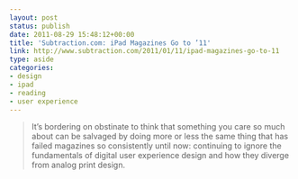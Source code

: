 ```yaml
---
layout: post
status: publish
date: 2011-08-29 15:48:12+00:00
title: 'Subtraction.com: iPad Magazines Go to ’11'
link: http://www.subtraction.com/2011/01/11/ipad-magazines-go-to-11
type: aside
categories:
- design
- ipad
- reading
- user experience
---
```


> It’s bordering on obstinate to think that something you care so much about can be salvaged by doing more or less the same thing that has failed magazines so consistently until now: continuing to ignore the fundamentals of digital user experience design and how they diverge from analog print design.
